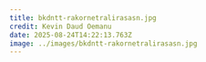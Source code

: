 ```yaml
---
title: bkdntt-rakornetralirasasn.jpg
credit: Kevin Daud Oemanu
date: 2025-08-24T14:22:13.763Z
image: ../images/bkdntt-rakornetralirasasn.jpg
---
```



